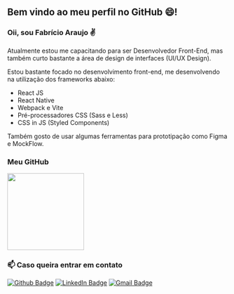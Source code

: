 ## Bem vindo ao meu perfil no GitHub :smile:!

### Oii, sou Fabrício Araujo ✌

Atualmente estou me capacitando para ser Desenvolvedor Front-End, mas também curto bastante a área de design de interfaces (UI/UX Design).

Estou bastante focado no desenvolvimento front-end, me desenvolvendo na utilização dos frameworks abaixo: 
- React JS
- React Native
- Webpack e Vite
- Pré-processadores CSS (Sass e Less)
- CSS in JS (Styled Components)

Também gosto de usar algumas ferramentas para prototipação como Figma e MockFlow.

### Meu GitHub
<img height="175em" src="https://github-readme-stats.vercel.app/api/top-langs/?username=fabricio-ap&layout=compact&theme=dark&custom_title=Linguagens" />

### 📫 Caso queira entrar em contato
[![Github Badge](https://img.shields.io/badge/-Github-000?style=for-the-badge&logo=Github&logoColor=white&link=https://github.com/fabricio-ap/)](https://github.com/fabricio-ap/)
[![LinkedIn Badge](https://img.shields.io/badge/-LinkedIn-0A66C2?logo=linkedin&logoColor=white&style=for-the-badge&link=https://www.linkedin.com/in/fabricioapereira/)](https://www.linkedin.com/in/fabricioapereira/)
[![Gmail Badge](https://img.shields.io/badge/-Gmail-FF0000?style=for-the-badge&labelColor=FF0000&logo=gmail&logoColor=white&link=mailto:<fabricioaraujo051@gmail.com>)](mailto:<fabricioaraujo051@gmail.com>)
